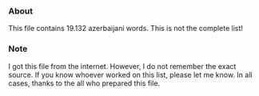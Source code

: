 ### About

This file contains 19.132 azerbaijani words. This is not the complete list!

### Note
I got this file from the internet. However, I do not remember the exact source. 
If you know whoever worked on this list, please let me know. 
In all cases, thanks to the all who prepared this file.
